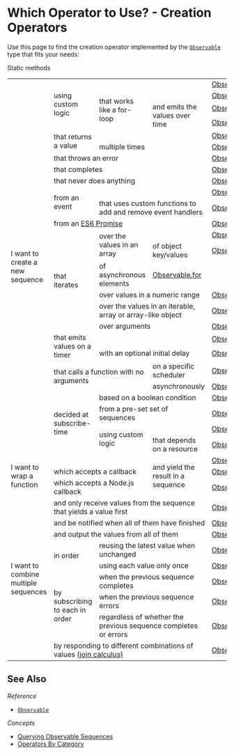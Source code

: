 # Which Operator to Use? - Creation Operators #

Use this page to find the creation operator implemented by the [`Observable`](https://github.com/Reactive-Extensions/RxJS/blob/master/doc/api/core/observable.md) type that fits your needs:

<table>
<thead>Static methods</thead>
<tbody>
    <!-- Observable factories -->
    <tr>
        <td rowspan="26">I want to create a new sequence</td>
        <td rowspan="4">using custom logic</td>
        <td colspan="2"></td>
        <td>
            <a href="https://github.com/Reactive-Extensions/RxJS/blob/master/doc/api/core/operators/create.md">Observable.create</a>
        </td>
    </tr>
    <tr>
        <td rowspan="3">that works like a for-loop</td>
        <td></td>
        <td><a href="https://github.com/Reactive-Extensions/RxJS/blob/master/doc/api/core/operators/generate.md">Observable.generate</a></td>
    </tr>
    <tr>
        <td rowspan="2">and emits the values over time</td>
        <td><a href="https://github.com/Reactive-Extensions/RxJS/blob/master/doc/api/core/operators/generatewithrelativetime.md">Observable.generateWithRelativeTime</a></td>
    </tr>
    <tr>
        <td><a href="https://github.com/Reactive-Extensions/RxJS/blob/master/doc/api/core/operators/generatewithabsolutetime.md">Observable.generateWithAbsoluteTime</a></td>
    </tr>
    <tr>
        <td rowspan="2">that returns a value</td>
        <td colspan="2"></td>
        <td>
            <a href="https://github.com/Reactive-Extensions/RxJS/blob/master/doc/api/core/operators/return.md">Observable.return/just</a>
        </td>
    </tr>
    <tr>
        <td colspan="2">multiple times</td>
        <td><a href="https://github.com/Reactive-Extensions/RxJS/blob/master/doc/api/core/operators/repeat.md">Observable.repeat</a></td>
    </tr>
    <tr>
        <td colspan="3">that throws an error</td>
        <td><a href="https://github.com/Reactive-Extensions/RxJS/blob/master/doc/api/core/operators/throw.md">Observable.throw</a></td>
    </tr>
    <tr>
        <td colspan="3">that completes</td>
        <td><a href="https://github.com/Reactive-Extensions/RxJS/blob/master/doc/api/core/operators/empty.md">Observable.empty</a></td>
    </tr>
    <tr>
        <td colspan="3">that never does anything</td>
        <td><a href="https://github.com/Reactive-Extensions/RxJS/blob/master/doc/api/core/operators/never.md">Observable.never</a></td>
    </tr>
    <tr>
        <td rowspan="2">from an event</td>
        <td colspan="2"></td>
        <td><a href="https://github.com/Reactive-Extensions/RxJS/blob/master/doc/api/core/operators/fromevent.md">Observable.fromEvent</a></td>
    </tr>
    <tr>
        <td colspan="2">that uses custom functions to add and remove event handlers</td>
        <td><a href="https://github.com/Reactive-Extensions/RxJS/blob/master/doc/api/core/operators/fromeventpattern.md">Observable.fromEventPattern</a></td>
    </tr>
    <tr>
        <td colspan="3">from an <a title="ES6 Promise" href="https://www.promisejs.org">ES6 Promise</a></td>
        <td><a href="https://github.com/Reactive-Extensions/RxJS/blob/master/doc/api/core/operators/frompromise.md">Observable.fromPromise</a></td>
    </tr>
    <tr>
        <td rowspan="6">that iterates</td>
        <td rowspan="2">over the values in an array</td>
        <td></td>
        <td>
            <a href="https://github.com/Reactive-Extensions/RxJS/blob/master/doc/api/core/operators/fromarray.md">Observable.fromArray</a><br>
        </td>
    </tr>
    <tr>
      <td>of object key/values</td>
      <td><a href="https://github.com/Reactive-Extensions/RxJS/blob/master/doc/api/core/operators/pairs.md">Observable.pairs</a></td>
    </tr>
    <tr>
        <td>of asynchronous elements</td>
        <td><a href="https://github.com/Reactive-Extensions/RxJS/blob/master/doc/api/core/operators/for.md">Observable.for</a></td>
    </tr>
    <tr>
        <td colspan="2">over values in a numeric range</td>
        <td><a href="https://github.com/Reactive-Extensions/RxJS/blob/master/doc/api/core/operators/range.md">Observable.range</a></td>
    </tr>
    <tr>
        <td colspan="2">over the values in an iterable, array or array-like object</a></td>
        <td><a href="https://github.com/Reactive-Extensions/RxJS/blob/master/doc/api/core/operators/from.md">Observable.from</a></td>
    </tr>
    <tr>
        <td colspan="2">over arguments</a></td>
        <td><a href="https://github.com/Reactive-Extensions/RxJS/blob/master/doc/api/core/operators/of.md">Observable.of</a></td>
    </tr>
    <tr>
        <td rowspan="2">that emits values on a timer</td>
        <td colspan="2"></td>
        <td><a href="https://github.com/Reactive-Extensions/RxJS/blob/master/doc/api/core/operators/interval.md">Observable.interval</a></td>
    </tr>
    <tr>
        <td colspan="2">with an optional initial delay</td>
        <td><a href="https://github.com/Reactive-Extensions/RxJS/blob/master/doc/api/core/operators/timer.md">Observable.timer</a></td>
    </tr>
    <tr>
        <td rowspan="2" colspan="2">that calls a function with no arguments</td>
        <td>on a specific scheduler</td>
        <td>
            <a href="https://github.com/Reactive-Extensions/RxJS/blob/master/doc/api/core/operators/start.md">Observable.start</a>
        </td>
    </tr>
    <tr>
        <td>asynchronously</td>
        <td>
            <a href="https://github.com/Reactive-Extensions/RxJS/blob/master/doc/api/core/operators/startasync.md">Observable.startAsync</a>
        </td>
    </tr>
    <tr>
        <td rowspan="4">decided at subscribe-time</td>
        <td colspan="2">based on a boolean condition</td>
        <td><a href="https://github.com/Reactive-Extensions/RxJS/blob/master/doc/api/core/operators/if.md">Observable.if</a></td>
    </tr>
    <tr>
        <td colspan="2">from a pre-set set of sequences</td>
        <td><a href="https://github.com/Reactive-Extensions/RxJS/blob/master/doc/api/core/operators/case.md">Observable.case</a></td>
    </tr>
    <tr>
        <td colspan="1" rowspan="2">using custom logic</td>
        <td></td>
        <td><a href="https://github.com/Reactive-Extensions/RxJS/blob/master/doc/api/core/operators/defer.md">Observable.defer</a></td>
    </tr>
    <tr>
        <td>that depends on a resource</td>
        <td><a href="https://github.com/Reactive-Extensions/RxJS/blob/master/doc/api/core/operators/using.md">Observable.using</a></td>
    </tr>
    <!-- Function factories -->
    <tr>
        <td rowspan="3">I want to wrap a function</td>
        <td colspan="2"></td>
        <td rowspan="3">and yield the result in a sequence</td>
        <td><a href="https://github.com/Reactive-Extensions/RxJS/blob/master/doc/api/core/operators/toasync.md">Observable.toAsync</a></td>
    </tr>
        <td colspan="2">which accepts a callback</td>
        <td><a href="https://github.com/Reactive-Extensions/RxJS/blob/master/doc/api/core/operators/fromcallback.md">Observable.fromCallback</a></td>
    </tr>
    <tr>
        <td colspan="2">which accepts a Node.js callback</td>
        <td><a href="https://github.com/Reactive-Extensions/RxJS/blob/master/doc/api/core/operators/fromnodecallback.md">Observable.fromNodeCallback</a></td>
    </tr>
    <!-- Flatteners -->
    <tr>
        <td rowspan="30">I want to combine multiple sequences</td>
        <td colspan="3">and only receive values from the sequence that yields a value first</td>
        <td><a href="https://github.com/Reactive-Extensions/RxJS/blob/master/doc/api/core/operators/amb.md">Observable.amb</a></td>
    </tr>
    <tr>
        <td colspan="3">and be notified when all of them have finished</td>
        <td><a href="https://github.com/Reactive-Extensions/RxJS/blob/master/doc/api/core/operators/forkjoin.md">Observable.forkJoin</a></td>
    </tr>
    <tr>
        <td colspan="3">and output the values from all of them</td>
        <td><a href="https://github.com/Reactive-Extensions/RxJS/blob/master/doc/api/core/operators/merge.md">Observable.merge</a></td>
    </tr>
    <tr>
        <td rowspan="2">in order</td>
        <td colspan="2">reusing the latest value when unchanged</td>
        <td><a href="https://github.com/Reactive-Extensions/RxJS/blob/master/doc/api/core/operators/operators/combinelatest.md">Observable.combineLatest</a></td>
    </tr>
    <tr>
        <td colspan="2">using each value only once</td>
        <td><a href="https://github.com/Reactive-Extensions/RxJS/blob/master/doc/api/core/operators/zip.md">Observable.zip</a></td>
    </tr>
    <tr>
        <td rowspan="3">by subscribing to each in order</td>
        <td colspan="2">when the previous sequence completes</td>
        <td><a href="https://github.com/Reactive-Extensions/RxJS/blob/master/doc/api/core/operators/concat.md">Observable.concat</a></td>
    </tr>
    <tr>
        <td colspan="2">when the previous sequence errors</td>
        <td><a href="https://github.com/Reactive-Extensions/RxJS/blob/master/doc/api/core/operators/catch.md">Observable.catch</a></td>
    </tr>
    <tr>
        <td colspan="2">regardless of whether the previous sequence completes or errors</td>
        <td><a href="https://github.com/Reactive-Extensions/RxJS/blob/master/doc/api/core/operators/onerrorresumenext.md">Observable.onErrorResumeNext</a></td>
    </tr>
    <tr>
        <td colspan="3">by responding to different combinations of values <a href="http://en.wikipedia.org/wiki/Join-calculus">(join calculus)</a></td>
        <td><a href="https://github.com/Reactive-Extensions/RxJS/blob/master/doc/api/core/operators/when.md">Observable.when</a></td>
    </tr>
</tbody></table>

## See Also ##

*Reference*
 - [`Observable`](https://github.com/Reactive-Extensions/RxJS/blob/master/doc/api/core/observable.md)

*Concepts*
- [Querying Observable Sequences](querying.md)
- [Operators By Category](categories.md)
